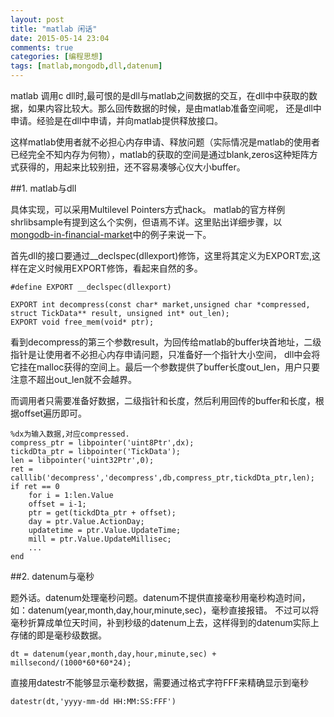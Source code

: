 ```yaml
---
layout: post
title: "matlab 闲话"
date: 2015-05-14 23:04
comments: true
categories: [编程思想]
tags: [matlab,mongodb,dll,datenum]
---
```

matlab 调用c dll时,最可恨的是dll与matlab之间数据的交互，在dll中中获取的数据，如果内容比较大。那么回传数据的时候，是由matlab准备空间呢，
还是dll中申请。经验是在dll中申请，并向matlab提供释放接口。

这样matlab使用者就不必担心内存申请、释放问题（实际情况是matlab的使用者已经完全不知内存为何物），matlab的获取的空间是通过blank,zeros这种矩阵方式获得的，用起来比较别扭，还不容易凑够心仪大小buffer。
<!--more-->

##1. matlab与dll

具体实现，可以采用Multilevel Pointers方式hack。 matlab的官方样例shrlibsample有提到这么个实例，但语焉不详。这里贴出详细步骤，以
[mongodb-in-financial-market](https://github.com/tianyaqu/mongodb-in-financial-market)中的例子来说一下。

首先dll的接口要通过__declspec(dllexport)修饰，这里将其定义为EXPORT宏,这样在定义时候用EXPORT修饰，看起来自然的多。

    #define EXPORT __declspec(dllexport)

    EXPORT int decompress(const char* market,unsigned char *compressed, struct TickData** result, unsigned int* out_len);
    EXPORT void free_mem(void* ptr);

看到decompress的第三个参数result，为回传给matlab的buffer块首地址，二级指针是让使用者不必担心内存申请问题，只准备好一个指针大小空间，
dll中会将它挂在malloc获得的空间上。最后一个参数提供了buffer长度out_len，用户只要注意不超出out_len就不会越界。

而调用者只需要准备好数据，二级指针和长度，然后利用回传的buffer和长度，根据offset遍历即可。

    %dx为输入数据,对应compressed.
    compress_ptr = libpointer('uint8Ptr',dx);
    tickdDta_ptr = libpointer('TickData');
    len = libpointer('uint32Ptr',0);
    ret = calllib('decompress','decompress',db,compress_ptr,tickdDta_ptr,len);
    if ret == 0
        for i = 1:len.Value
        offset = i-1;
        ptr = get(tickdDta_ptr + offset);
        day = ptr.Value.ActionDay;
        updatetime = ptr.Value.UpdateTime;
        mill = ptr.Value.UpdateMillisec;
        ...
    end

##2. datenum与毫秒

题外话。datenum处理毫秒问题。datenum不提供直接毫秒用毫秒构造时间，如：datenum(year,month,day,hour,minute,sec)，毫秒直接报错。
不过可以将毫秒折算成单位天时间，补到秒级的datenum上去，这样得到的datenum实际上存储的即是毫秒级数据。

    dt = datenum(year,month,day,hour,minute,sec) + millsecond/(1000*60*60*24);
    
直接用datestr不能够显示毫秒数据，需要通过格式字符FFF来精确显示到毫秒

    datestr(dt,'yyyy-mm-dd HH:MM:SS:FFF')
